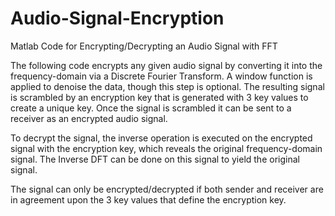 # Audio-Signal-Encryption
Matlab Code for Encrypting/Decrypting an Audio Signal with FFT

The following code encrypts any given audio signal by converting it into the frequency-domain via a Discrete Fourier Transform. A window function is applied to denoise the data, though this step is optional. The resulting signal is scrambled by an encryption key that is generated with 3 key values to create a unique key. Once the signal is scrambled it can be sent to a receiver as an encrypted audio signal.

To decrypt the signal, the inverse operation is executed on the encrypted signal with the encryption key, which reveals the original frequency-domain signal. The Inverse DFT can be done on this signal to yield the original signal.

The signal can only be encrypted/decrypted if both sender and receiver are in agreement upon the 3 key values that define the encryption key.

